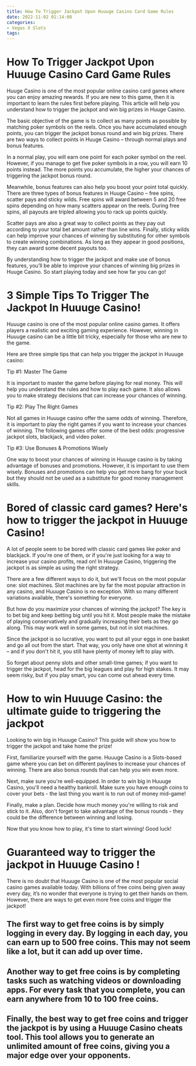 ```yaml
---
title: How To Trigger Jackpot Upon Huuuge Casino Card Game Rules
date: 2022-11-02 01:14:08
categories:
- Vegas X Slots
tags:
---
```



#  How To Trigger Jackpot Upon Huuuge Casino Card Game Rules

Huuge Casino is one of the most popular online casino card games where you can enjoy amazing rewards. If you are new to this game, then it is important to learn the rules first before playing. This article will help you understand how to trigger the jackpot and win big prizes in Huuge Casino.

The basic objective of the game is to collect as many points as possible by matching poker symbols on the reels. Once you have accumulated enough points, you can trigger the jackpot bonus round and win big prizes. There are two ways to collect points in Huuge Casino – through normal plays and bonus features.

In a normal play, you will earn one point for each poker symbol on the reel. However, if you manage to get five poker symbols in a row, you will earn 10 points instead. The more points you accumulate, the higher your chances of triggering the jackpot bonus round.

Meanwhile, bonus features can also help you boost your point total quickly. There are three types of bonus features in Huuge Casino – free spins, scatter pays and sticky wilds. Free spins will award between 5 and 20 free spins depending on how many scatters appear on the reels. During free spins, all payouts are tripled allowing you to rack up points quickly.

Scatter pays are also a great way to collect points as they pay out according to your total bet amount rather than line wins. Finally, sticky wilds can help improve your chances of winning by substituting for other symbols to create winning combinations. As long as they appear in good positions, they can award some decent payouts too.

By understanding how to trigger the jackpot and make use of bonus features, you’ll be able to improve your chances of winning big prizes in Huuge Casino. So start playing today and see how far you can go!

#  3 Simple Tips To Trigger The Jackpot In Huuuge Casino!

Huuuge casino is one of the most popular online casino games. It offers players a realistic and exciting gaming experience. However, winning in Huuuge casino can be a little bit tricky, especially for those who are new to the game.

Here are three simple tips that can help you trigger the jackpot in Huuuge casino:

Tip #1: Master The Game

It is important to master the game before playing for real money. This will help you understand the rules and how to play each game. It also allows you to make strategy decisions that can increase your chances of winning.

Tip #2: Play The Right Games

Not all games in Huuuge casino offer the same odds of winning. Therefore, it is important to play the right games if you want to increase your chances of winning. The following games offer some of the best odds: progressive jackpot slots, blackjack, and video poker.

Tip #3: Use Bonuses & Promotions Wisely

One way to boost your chances of winning in Huuuge casino is by taking advantage of bonuses and promotions. However, it is important to use them wisely. Bonuses and promotions can help you get more bang for your buck but they should not be used as a substitute for good money management skills.

#  Bored of classic card games? Here's how to trigger the jackpot in Huuuge Casino!

A lot of people seem to be bored with classic card games like poker and blackjack. If you're one of them, or if you're just looking for a way to increase your casino profits, read on! In Huuuge Casino, triggering the jackpot is as simple as using the right strategy.

There are a few different ways to do it, but we'll focus on the most popular one: slot machines. Slot machines are by far the most popular attraction in any casino, and Huuuge Casino is no exception. With so many different variations available, there's something for everyone.

But how do you maximize your chances of winning the jackpot? The key is to bet big and keep betting big until you hit it. Most people make the mistake of playing conservatively and gradually increasing their bets as they go along. This may work well in some games, but not in slot machines.

Since the jackpot is so lucrative, you want to put all your eggs in one basket and go all out from the start. That way, you only have one shot at winning it – and if you don't hit it, you still have plenty of money left to play with.

So forget about penny slots and other small-time games; if you want to trigger the jackpot, head for the big leagues and play for high stakes. It may seem risky, but if you play smart, you can come out ahead every time.

#  How to win Huuuge Casino: the ultimate guide to triggering the jackpot

Looking to win big in Huuuge Casino? This guide will show you how to trigger the jackpot and take home the prize!

First, familiarize yourself with the game. Huuuge Casino is a Slots-based game where you can bet on different paylines to increase your chances of winning. There are also bonus rounds that can help you win even more.

Next, make sure you're well-equipped. In order to win big in Huuuge Casino, you'll need a healthy bankroll. Make sure you have enough coins to cover your bets - the last thing you want is to run out of money mid-game!

Finally, make a plan. Decide how much money you're willing to risk and stick to it. Also, don't forget to take advantage of the bonus rounds - they could be the difference between winning and losing.

Now that you know how to play, it's time to start winning! Good luck!

#   Guaranteed way to trigger the jackpot in Huuuge Casino !

There is no doubt that Huuuge Casino is one of the most popular social casino games available today. With billions of free coins being given away every day, it’s no wonder that everyone is trying to get their hands on them. However, there are ways to get even more free coins and trigger the jackpot!

## The first way to get free coins is by simply logging in every day. By logging in each day, you can earn up to 500 free coins. This may not seem like a lot, but it can add up over time.

## Another way to get free coins is by completing tasks such as watching videos or downloading apps. For every task that you complete, you can earn anywhere from 10 to 100 free coins.

## Finally, the best way to get free coins and trigger the jackpot is by using a Huuuge Casino cheats tool. This tool allows you to generate an unlimited amount of free coins, giving you a major edge over your opponents.